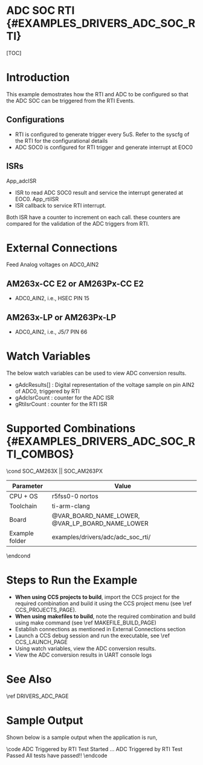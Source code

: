 # ADC SOC RTI {#EXAMPLES_DRIVERS_ADC_SOC_RTI}

[TOC]

# Introduction
This example demostrates how the RTI and ADC to be configured so that the ADC SOC can be triggered from the RTI Events. 

## Configurations
- RTI is configured to generate trigger every 5uS. Refer to the syscfg of the RTI for the configurational details
- ADC SOC0 is configured for RTI trigger and generate interrupt at EOC0

## ISRs
App_adcISR
- ISR to read ADC SOC0 result and service the interrupt generated at EOC0.
App_rtiISR
- ISR callback to service RTI interrupt.

Both ISR have a counter to increment on each call. these counters are compared for the validation of the ADC triggers from RTI.

# External Connections
Feed Analog voltages on ADC0_AIN2
## AM263x-CC E2 or AM263Px-CC E2
- ADC0_AIN2, i.e., HSEC PIN  15
## AM263x-LP or AM263Px-LP
- ADC0_AIN2, i.e., J5/7 PIN  66

# Watch Variables
The below watch variables can be used to view ADC conversion results.
- gAdcResults[] : Digital representation of the voltage sample on pin AIN2 of ADC0, triggered by RTI
- gAdcIsrCount  : counter for the ADC ISR 
- gRtiIsrCount  : counter for the RTI ISR 

# Supported Combinations {#EXAMPLES_DRIVERS_ADC_SOC_RTI_COMBOS}

\cond SOC_AM263X || SOC_AM263PX

 Parameter      | Value
 ---------------|-----------
 CPU + OS       | r5fss0-0 nortos
 Toolchain      | ti-arm-clang
 Board          | @VAR_BOARD_NAME_LOWER, @VAR_LP_BOARD_NAME_LOWER
 Example folder | examples/drivers/adc/adc_soc_rti/

\endcond

# Steps to Run the Example

- **When using CCS projects to build**, import the CCS project for the required combination
  and build it using the CCS project menu (see \ref CCS_PROJECTS_PAGE).
- **When using makefiles to build**, note the required combination and build using
  make command (see \ref MAKEFILE_BUILD_PAGE)
- Establish connections as mentioned in External Connections section
- Launch a CCS debug session and run the executable, see \ref CCS_LAUNCH_PAGE
- Using watch variables, view the ADC conversion results.
- View the ADC conversion results in UART console logs

# See Also

\ref DRIVERS_ADC_PAGE

# Sample Output

Shown below is a sample output when the application is run,

\code
ADC Triggered by RTI Test Started ...
ADC Triggered by RTI Test Passed
All tests have passed!!
\endcode
